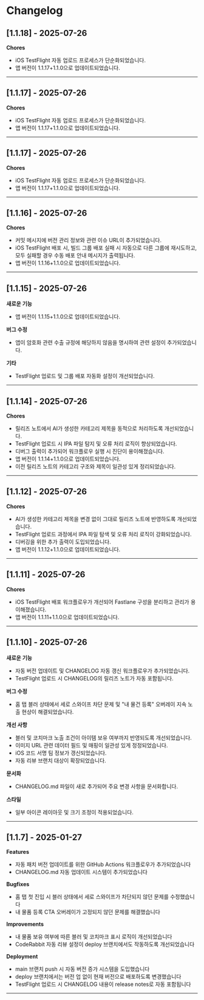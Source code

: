 # Changelog

## [1.1.18] - 2025-07-26

**Chores**
- iOS TestFlight 자동 업로드 프로세스가 단순화되었습니다.
- 앱 버전이 1.1.17+1.1.0으로 업데이트되었습니다.

---

## [1.1.17] - 2025-07-26

**Chores**
- iOS TestFlight 자동 업로드 프로세스가 단순화되었습니다.
- 앱 버전이 1.1.17+1.1.0으로 업데이트되었습니다.

---

## [1.1.17] - 2025-07-26

**Chores**
- iOS TestFlight 자동 업로드 프로세스가 단순화되었습니다.
- 앱 버전이 1.1.17+1.1.0으로 업데이트되었습니다.

---

## [1.1.16] - 2025-07-26

**Chores**
- 커밋 메시지에 버전 관리 정보와 관련 이슈 URL이 추가되었습니다.
- iOS TestFlight 배포 시, 빌드 그룹 배포 실패 시 자동으로 다른 그룹에 재시도하고, 모두 실패할 경우 수동 배포 안내 메시지가 출력됩니다.
- 앱 버전이 1.1.16+1.1.0으로 업데이트되었습니다.

---

## [1.1.15] - 2025-07-26

**새로운 기능**
- 앱 버전이 1.1.15+1.1.0으로 업데이트되었습니다.

**버그 수정**
- 앱이 암호화 관련 수출 규정에 해당하지 않음을 명시하여 관련 설정이 추가되었습니다.

**기타**
- TestFlight 업로드 및 그룹 배포 자동화 설정이 개선되었습니다.

---

## [1.1.14] - 2025-07-26

**Chores**
- 릴리즈 노트에서 AI가 생성한 카테고리 제목을 동적으로 처리하도록 개선되었습니다.
- TestFlight 업로드 시 IPA 파일 탐지 및 오류 처리 로직이 향상되었습니다.
- 디버그 출력이 추가되어 워크플로우 실행 시 진단이 용이해졌습니다.
- 앱 버전이 1.1.14+1.1.0으로 업데이트되었습니다.
- 이전 릴리즈 노트의 카테고리 구조와 제목이 일관성 있게 정리되었습니다.

---

## [1.1.12] - 2025-07-26

**Chores**
- AI가 생성한 카테고리 제목을 변경 없이 그대로 릴리즈 노트에 반영하도록 개선되었습니다.
- TestFlight 업로드 과정에서 IPA 파일 탐색 및 오류 처리 로직이 강화되었습니다.
- 디버깅을 위한 추가 출력이 도입되었습니다.
- 앱 버전이 1.1.12+1.1.0으로 업데이트되었습니다.

---

## [1.1.11] - 2025-07-26

**Chores**
- iOS TestFlight 배포 워크플로우가 개선되어 Fastlane 구성을 분리하고 관리가 용이해졌습니다.
- 앱 버전이 1.1.11+1.1.0으로 업데이트되었습니다.

---

## [1.1.10] - 2025-07-26

**새로운 기능**
- 자동 버전 업데이트 및 CHANGELOG 자동 갱신 워크플로우가 추가되었습니다.
- TestFlight 업로드 시 CHANGELOG의 릴리즈 노트가 자동 포함됩니다.

**버그 수정**
- 홈 탭 블러 상태에서 세로 스와이프 차단 문제 및 "내 물건 등록" 오버레이 지속 노출 현상이 해결되었습니다.

**개선 사항**
- 블러 및 코치마크 노출 조건이 아이템 보유 여부까지 반영되도록 개선되었습니다.
- 이미지 URL 관련 데이터 필드 및 매핑이 일관성 있게 정정되었습니다.
- iOS 코드 서명 팀 정보가 갱신되었습니다.
- 자동 리뷰 브랜치 대상이 확장되었습니다.

**문서화**
- CHANGELOG.md 파일이 새로 추가되어 주요 변경 사항을 문서화합니다.

**스타일**
- 일부 아이콘 레이아웃 및 크기 조정이 적용되었습니다.

---

## [1.1.7] - 2025-01-27

**Features**
- 자동 패치 버전 업데이트를 위한 GitHub Actions 워크플로우가 추가되었습니다
- CHANGELOG.md 자동 업데이트 시스템이 추가되었습니다

**Bugfixes**
- 홈 탭 첫 진입 시 블러 상태에서 세로 스와이프가 차단되지 않던 문제를 수정했습니다
- 내 물품 등록 CTA 오버레이가 고정되지 않던 문제를 해결했습니다

**Improvements**
- 내 물품 보유 여부에 따른 블러 및 코치마크 표시 로직이 개선되었습니다
- CodeRabbit 자동 리뷰 설정이 deploy 브랜치에서도 작동하도록 개선되었습니다

**Deployment**
- main 브랜치 push 시 자동 버전 증가 시스템을 도입했습니다
- deploy 브랜치에서는 버전 업 없이 현재 버전으로 배포하도록 변경했습니다
- TestFlight 업로드 시 CHANGELOG 내용이 release notes로 자동 포함됩니다

---


